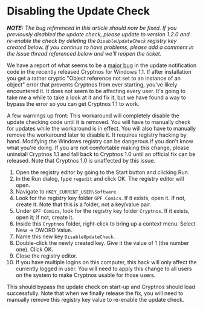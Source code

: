 # Disabling the Update Check #

_**NOTE:** The bug referenced in this article should now be fixed. If you previously disabled the update check, please update to version 1.2.0 and re-enable the check by deleting the `DisableUpdateCheck` registry key created below. If you continue to have problems, please add a comment in the Issue thread referenced below and we'll reopen the ticket._

We have a report of what seems to be a [major bug](http://code.google.com/p/cryptnos-for-windows/issues/detail?id=1) in the update notification code in the recently released Cryptnos for Windows 1.1. If after installation you get a rather cryptic "Object reference not set to an instance of an object" error that prevents Cryptnos from ever starting, you've likely encountered it. It does not seem to be affecting every user. It's going to take me a while to take a look at it and fix it, but we have found a way to bypass the error so you can get Cryptnos 1.1 to work.

A few warnings up front: This workaround will completely disable the update checking code until it is removed. You will have to manually check for updates while the workaround is in effect. You will also have to manually remove the workaround later to disable it. It requires registry hacking by hand. Modifying the Windows registry can be dangerous if you don't know what you're doing. If you are not comfortable making this change, please uninstall Cryptnos 1.1 and fall back to Cryptnos 1.0 until an official fix can be released. Note that Cryptnos 1.0 is unaffected by this issue.

  1. Open the registry editor by going to the Start button and clicking Run.
  1. In the Run dialog, type `regedit` and click OK. The registry editor will open.
  1. Navigate to `HKEY_CURRENT_USER\Software`.
  1. Look for the registry key folder `GPF Comics`. If it exists, open it. If not, create it. Note that this is a folder, not a key/value pair.
  1. Under `GPF Comics`, look for the registry key folder `Cryptnos`.  If it exists, open it; if not, create it.
  1. Inside this `Cryptnos` folder, right-click to bring up a context menu. Select New -> DWORD Value.
  1. Name this new key `DisableUpdateCheck`.
  1. Double-click the newly created key. Give it the value of 1 (the number one). Click OK.
  1. Close the registry editor.
  1. If you have multiple logins on this computer, this hack will only affect the currently logged in user. You will need to apply this change to all users on the system to make Cryptnos usable for those users.

This should bypass the update check on start-up and Cryptnos should load successfully. Note that when we finally release the fix, you will need to manually remove this registry key value to re-enable the update check.